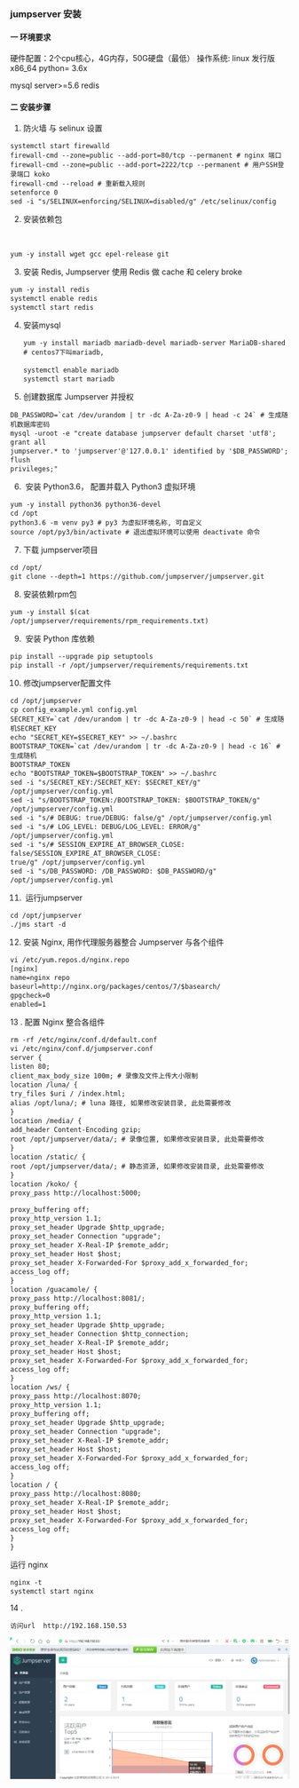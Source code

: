 ###         jumpserver  安装



#### 一    环境要求

硬件配置：2个cpu核心，4G内存，50G硬盘（最低）
操作系统: linux 发行版x86_64
python= 3.6x

mysql server>=5.6
redis









#### 二  安装步骤



1. 防火墙 与 selinux 设置



```
systemctl start firewalld
firewall-cmd --zone=public --add-port=80/tcp --permanent # nginx 端口
firewall-cmd --zone=public --add-port=2222/tcp --permanent # 用户SSH登录端口 koko
firewall-cmd --reload # 重新载入规则
setenforce 0
sed -i "s/SELINUX=enforcing/SELINUX=disabled/g" /etc/selinux/config
```



2. 安装依赖包

​          

```
yum -y install wget gcc epel-release git

```

3. 安装 Redis, Jumpserver 使用 Redis 做 cache 和 celery broke



 

```
yum -y install redis
systemctl enable redis
systemctl start redis
```

4. 安装mysql

   ```
   yum -y install mariadb mariadb-devel mariadb-server MariaDB-shared # centos7下叫mariadb,
   
   systemctl enable mariadb
   systemctl start mariadb
   ```



5.    创建数据库 Jumpserver 并授权

 

```
DB_PASSWORD=`cat /dev/urandom | tr -dc A-Za-z0-9 | head -c 24` # 生成随机数据库密码
mysql -uroot -e "create database jumpserver default charset 'utf8'; grant all
jumpserver.* to 'jumpserver'@'127.0.0.1' identified by '$DB_PASSWORD'; flush
privileges;"

```





6. ​      安装 Python3.6，   配置并载入 Python3 虚拟环境


```
yum -y install python36 python36-devel
cd /opt
python3.6 -m venv py3 # py3 为虚拟环境名称, 可自定义
source /opt/py3/bin/activate # 退出虚拟环境可以使用 deactivate 命令
```



   

7.    下载 jumpserver项目


```
cd /opt/
git clone --depth=1 https://github.com/jumpserver/jumpserver.git
```



8.    安装依赖rpm包


```
yum -y install $(cat /opt/jumpserver/requirements/rpm_requirements.txt)

```



9. ​    安装 Python 库依赖


```
pip install --upgrade pip setuptools
pip install -r /opt/jumpserver/requirements/requirements.txt
```



10.    修改jumpserver配置文件


```
cd /opt/jumpserver
cp config_example.yml config.yml
SECRET_KEY=`cat /dev/urandom | tr -dc A-Za-z0-9 | head -c 50` # 生成随机SECRET_KEY
echo "SECRET_KEY=$SECRET_KEY" >> ~/.bashrc
BOOTSTRAP_TOKEN=`cat /dev/urandom | tr -dc A-Za-z0-9 | head -c 16` # 生成随机
BOOTSTRAP_TOKEN
echo "BOOTSTRAP_TOKEN=$BOOTSTRAP_TOKEN" >> ~/.bashrc
sed -i "s/SECRET_KEY:/SECRET_KEY: $SECRET_KEY/g" /opt/jumpserver/config.yml
sed -i "s/BOOTSTRAP_TOKEN:/BOOTSTRAP_TOKEN: $BOOTSTRAP_TOKEN/g"
/opt/jumpserver/config.yml
sed -i "s/# DEBUG: true/DEBUG: false/g" /opt/jumpserver/config.yml
sed -i "s/# LOG_LEVEL: DEBUG/LOG_LEVEL: ERROR/g" /opt/jumpserver/config.yml
sed -i "s/# SESSION_EXPIRE_AT_BROWSER_CLOSE: false/SESSION_EXPIRE_AT_BROWSER_CLOSE:
true/g" /opt/jumpserver/config.yml
sed -i "s/DB_PASSWORD: /DB_PASSWORD: $DB_PASSWORD/g" /opt/jumpserver/config.yml
```





11. ​     运行jumpserver


```
cd /opt/jumpserver
./jms start -d
```



12.    安装 Nginx, 用作代理服务器整合 Jumpserver 与各个组件





```
vi /etc/yum.repos.d/nginx.repo
[nginx]
name=nginx repo
baseurl=http://nginx.org/packages/centos/7/$basearch/
gpgcheck=0
enabled=1

```



13 .   配置 Nginx 整合各组件





```
rm -rf /etc/nginx/conf.d/default.conf
vi /etc/nginx/conf.d/jumpserver.conf
server {
listen 80;
client_max_body_size 100m; # 录像及文件上传大小限制
location /luna/ {
try_files $uri / /index.html;
alias /opt/luna/; # luna 路径, 如果修改安装目录, 此处需要修改
}
location /media/ {
add_header Content-Encoding gzip;
root /opt/jumpserver/data/; # 录像位置, 如果修改安装目录, 此处需要修改
}
location /static/ {
root /opt/jumpserver/data/; # 静态资源, 如果修改安装目录, 此处需要修改
}
location /koko/ {
proxy_pass http://localhost:5000;
```



```
proxy_buffering off;
proxy_http_version 1.1;
proxy_set_header Upgrade $http_upgrade;
proxy_set_header Connection "upgrade";
proxy_set_header X-Real-IP $remote_addr;
proxy_set_header Host $host;
proxy_set_header X-Forwarded-For $proxy_add_x_forwarded_for;
access_log off;
}
location /guacamole/ {
proxy_pass http://localhost:8081/;
proxy_buffering off;
proxy_http_version 1.1;
proxy_set_header Upgrade $http_upgrade;
proxy_set_header Connection $http_connection;
proxy_set_header X-Real-IP $remote_addr;
proxy_set_header Host $host;
proxy_set_header X-Forwarded-For $proxy_add_x_forwarded_for;
access_log off;
}
location /ws/ {
proxy_pass http://localhost:8070;
proxy_http_version 1.1;
proxy_buffering off;
proxy_set_header Upgrade $http_upgrade;
proxy_set_header Connection "upgrade";
proxy_set_header X-Real-IP $remote_addr;
proxy_set_header Host $host;
proxy_set_header X-Forwarded-For $proxy_add_x_forwarded_for;
access_log off;
}
location / {
proxy_pass http://localhost:8080;
proxy_set_header X-Real-IP $remote_addr;
proxy_set_header Host $host;
proxy_set_header X-Forwarded-For $proxy_add_x_forwarded_for;
access_log off;
}
}
```



运行 nginx 

```
nginx -t
systemctl start nginx
```



14 .   

```
访问url  http://192.168.150.53
```





![](images/dashbord.png)









